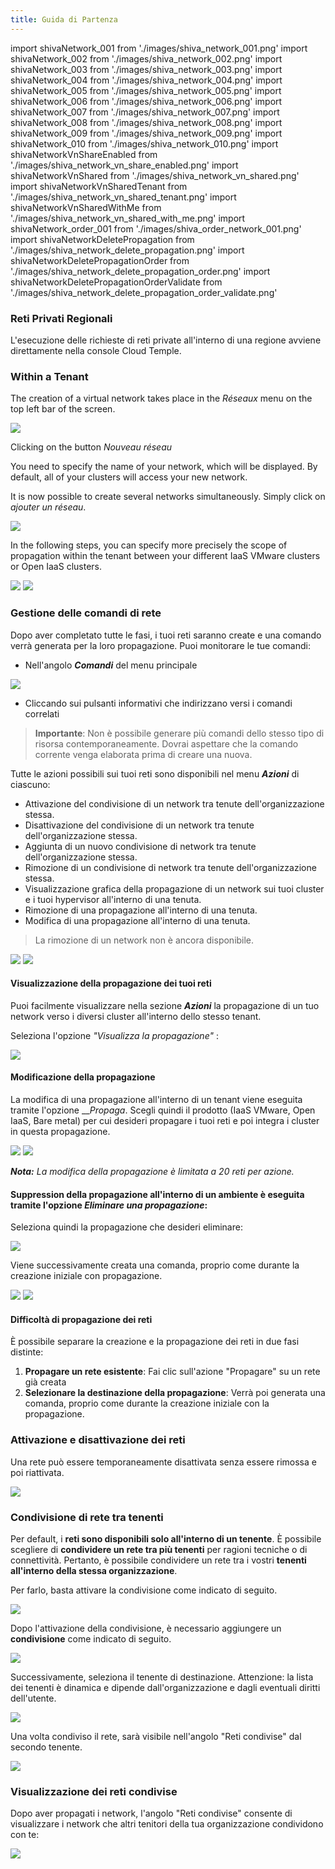 ```yaml
---
title: Guida di Partenza
---
```


import shivaNetwork_001 from './images/shiva_network_001.png'
import shivaNetwork_002 from './images/shiva_network_002.png'
import shivaNetwork_003 from './images/shiva_network_003.png'
import shivaNetwork_004 from './images/shiva_network_004.png'
import shivaNetwork_005 from './images/shiva_network_005.png'
import shivaNetwork_006 from './images/shiva_network_006.png'
import shivaNetwork_007 from './images/shiva_network_007.png'
import shivaNetwork_008 from './images/shiva_network_008.png'
import shivaNetwork_009 from './images/shiva_network_009.png'
import shivaNetwork_010 from './images/shiva_network_010.png'
import shivaNetworkVnShareEnabled from './images/shiva_network_vn_share_enabled.png'
import shivaNetworkVnShared from './images/shiva_network_vn_shared.png'
import shivaNetworkVnSharedTenant from './images/shiva_network_vn_shared_tenant.png'
import shivaNetworkVnSharedWithMe from './images/shiva_network_vn_shared_with_me.png'
import shivaNetwork_order_001 from './images/shiva_order_network_001.png'
import shivaNetworkDeletePropagation from './images/shiva_network_delete_propagation.png'
import shivaNetworkDeletePropagationOrder from './images/shiva_network_delete_propagation_order.png'
import shivaNetworkDeletePropagationOrderValidate from './images/shiva_network_delete_propagation_order_validate.png'

### Reti Privati Regionali

L'esecuzione delle richieste di reti private all'interno di una regione avviene direttamente nella console Cloud Temple.

### Within a Tenant

The creation of a virtual network takes place in the *Réseaux* menu on the top left bar of the screen.

<img src={shivaNetwork_001} />

Clicking on the button *Nouveau réseau*

You need to specify the name of your network, which will be displayed. By default, all of your clusters will access your new network.

It is now possible to create several networks simultaneously. Simply click on *ajouter un réseau*.

<img src={shivaNetwork_002} />

In the following steps, you can specify more precisely the scope of propagation within the tenant between your different IaaS VMware clusters or Open IaaS clusters.

<div style={{display: 'flex', gap: '10px', alignItems: 'flex-start'}}>
  <img src={shivaNetwork_003} style={{flex: 1, maxWidth: '50%', height: 'auto', objectFit: 'contain'}} />
  <img src={shivaNetwork_004} style={{flex: 1, maxWidth: '50%', height: 'auto', objectFit: 'contain'}} />
</div>

### Gestione delle comandi di rete

Dopo aver completato tutte le fasi, i tuoi reti saranno create e una comando verrà generata per la loro propagazione. Puoi monitorare le tue comandi:

- Nell'angolo __*Comandi*__ del menu principale

<img src={shivaNetwork_order_001} />

- Cliccando sui pulsanti informativi che indirizzano versi i comandi correlati

> **Importante**: Non è possibile generare più comandi dello stesso tipo di risorsa contemporaneamente. Dovrai aspettare che la comando corrente venga elaborata prima di creare una nuova.

Tutte le azioni possibili sui tuoi reti sono disponibili nel menu __*Azioni*__ di ciascuno:

- Attivazione del condivisione di un network tra tenute dell'organizzazione stessa.
- Disattivazione del condivisione di un network tra tenute dell'organizzazione stessa.
- Aggiunta di un nuovo condivisione di network tra tenute dell'organizzazione stessa.
- Rimozione di un condivisione di network tra tenute dell'organizzazione stessa.
- Visualizzazione grafica della propagazione di un network sui tuoi cluster e i tuoi hypervisor all'interno di una tenuta.
- Rimozione di una propagazione all'interno di una tenuta.
- Modifica di una propagazione all'interno di una tenuta.

> La rimozione di un network non è ancora disponibile.

<img src={shivaNetwork_005} />
<img src={shivaNetwork_006} />

#### Visualizzazione della propagazione dei tuoi reti

Puoi facilmente visualizzare nella sezione __*Azioni*__ la propagazione di un tuo network verso i diversi cluster all'interno dello stesso tenant.

Seleziona l'opzione *"Visualizza la propagazione"* :

<img src={shivaNetwork_007} />

#### Modificazione della propagazione

La modifica di una propagazione all'interno di un tenant viene eseguita tramite l'opzione __*Propaga*. Scegli quindi il prodotto (IaaS VMware, Open IaaS, Bare metal) per cui desideri propagare i tuoi reti e poi integra i cluster in questa propagazione.

<img src={shivaNetwork_008} />
<img src={shivaNetwork_009} />

__*Nota:*__ *La modifica della propagazione è limitata a 20 reti per azione.*

#### Suppression della propagazione all'interno di un ambiente è eseguita tramite l'opzione *Eliminare una propagazione*:

Seleziona quindi la propagazione che desideri eliminare:

<img src={shivaNetworkDeletePropagation} />

Viene successivamente creata una comanda, proprio come durante la creazione iniziale con propagazione.

<img src={shivaNetworkDeletePropagationOrder} />
<img src={shivaNetworkDeletePropagationOrderValidate} />

#### Difficoltà di propagazione dei reti

È possibile separare la creazione e la propagazione dei reti in due fasi distinte:

1. **Propagare un rete esistente**: Fai clic sull'azione "Propagare" su un rete già creata
2. **Selezionare la destinazione della propagazione**: Verrà poi generata una comanda, proprio come durante la creazione iniziale con la propagazione.

### Attivazione e disattivazione dei reti

Una rete può essere temporaneamente disattivata senza essere rimossa e poi riattivata.

<img src={shivaNetwork_010} />

### Condivisione di rete tra tenenti

Per default, i **reti sono disponibili solo all'interno di un tenente**. È possibile scegliere di **condividere un rete tra più tenenti** per ragioni tecniche o di connettività. Pertanto, è possibile condividere un rete tra i vostri **tenenti all'interno della stessa organizzazione**.

Per farlo, basta attivare la condivisione come indicato di seguito.

<img src={shivaNetworkVnShareEnabled} />

Dopo l'attivazione della condivisione, è necessario aggiungere un **condivisione** come indicato di seguito.

<img src={shivaNetworkVnShared} />

Successivamente, seleziona il tenente di destinazione. Attenzione: la lista dei tenenti è dinamica e dipende dall'organizzazione e dagli eventuali diritti dell'utente.

<img src={shivaNetworkVnSharedTenant} />

Una volta condiviso il rete, sarà visibile nell'angolo "Reti condivise" dal secondo tenente.

<img src={shivaNetworkVnSharedWithMe} />

### Visualizzazione dei reti condivise

Dopo aver propagati i network, l'angolo "Reti condivise" consente di visualizzare i network che altri tenitori della tua organizzazione condividono con te:

<img src={shivaNetwork_007} />
